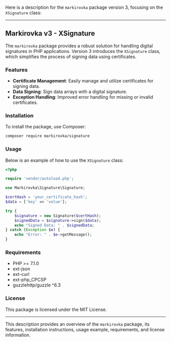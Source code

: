 Here is a description for the `markirovka` package version 3, focusing on the `XSignature` class:

---

## Markirovka v3 - XSignature

The `markirovka` package provides a robust solution for handling digital signatures in PHP applications. Version 3 introduces the `XSignature` class, which simplifies the process of signing data using certificates.

### Features

- **Certificate Management**: Easily manage and utilize certificates for signing data.
- **Data Signing**: Sign data arrays with a digital signature.
- **Exception Handling**: Improved error handling for missing or invalid certificates.

### Installation

To install the package, use Composer:

```bash
composer require markirovka/signature
```

### Usage

Below is an example of how to use the `XSignature` class:

```php
<?php

require 'vendor/autoload.php';

use Markirovka\Signature\Signature;

$certHash = 'your_certificate_hash';
$data = ['key' => 'value'];

try {
    $signature = new Signature($certHash);
    $signedData = $signature->sign($data);
    echo "Signed Data: " . $signedData;
} catch (Exception $e) {
    echo "Error: " . $e->getMessage();
}
```

### Requirements

- PHP >= 7.1.0
- ext-json
- ext-curl
- ext-php\_CPCSP
- guzzlehttp/guzzle ^6.3

### License

This package is licensed under the MIT License.

---

This description provides an overview of the `markirovka` package, its features, installation instructions, usage example, requirements, and license information.